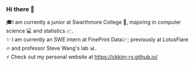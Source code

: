 ### Hi there 👋

<!--
**ckkim-rv/ckkim-rv** is a ✨ _special_ ✨ repository because its `README.md` (this file) appears on your GitHub profile.

Here are some ideas to get you started:

- 🔭 I’m currently working on ...
- 🌱 I’m currently learning ...
- 👯 I’m looking to collaborate on ...
- 🤔 I’m looking for help with ...
- 💬 Ask me about ...
- 📫 How to reach me: ...
- 😄 Pronouns: ...
- ⚡ Fun fact: ...
-->

🎓I am currently a junior at Swarthmore College 🏫, majoring in computer science 💻 and statistics 📈.  
✨ I am currently an SWE intern at FinePrint Data💹; previously at LotusFlare🔥 and professor Steve Wang's lab 📊.  
⚡ Check out my personal website at https://ckkim-rv.github.io/
